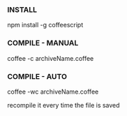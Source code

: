 ### INSTALL

npm install -g coffeescript <br>

### COMPILE - MANUAL

coffee -c archiveName.coffee <br>

### COMPILE - AUTO

coffee -wc archiveName.coffee <br>

recompile it every time the file is saved 

